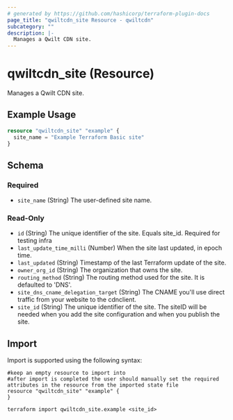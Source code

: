 ```yaml
---
# generated by https://github.com/hashicorp/terraform-plugin-docs
page_title: "qwiltcdn_site Resource - qwiltcdn"
subcategory: ""
description: |-
  Manages a Qwilt CDN site.
---
```


# qwiltcdn_site (Resource)

Manages a Qwilt CDN site.

## Example Usage

```terraform
resource "qwiltcdn_site" "example" {
  site_name = "Example Terraform Basic site"
}
```

<!-- schema generated by tfplugindocs -->
## Schema

### Required

- `site_name` (String) The user-defined site name.

### Read-Only

- `id` (String) The unique identifier of the site. Equals site_id. Required for testing infra
- `last_update_time_milli` (Number) When the site last updated, in epoch time.
- `last_updated` (String) Timestamp of the last Terraform update of the site.
- `owner_org_id` (String) The organization that owns the site.
- `routing_method` (String) The routing method used for the site. It is defaulted to 'DNS'.
- `site_dns_cname_delegation_target` (String) The CNAME you'll use direct traffic from your website to the cdnclient.
- `site_id` (String) The unique identifier of the site. The siteID will be needed when you add the site configuration and when you publish the site.

## Import

Import is supported using the following syntax:

```shell
#keep an empty resource to import into
#after import is completed the user should manually set the required attributes in the resource from the imported state file
resource "qwiltcdn_site" "example" {
}

terraform import qwiltcdn_site.example <site_id>
```
